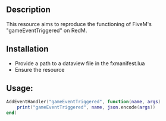 ## Description
This resource aims to reproduce the functioning of FiveM's "gameEventTriggered" on RedM.

## Installation
- Provide a path to a dataview file in the fxmanifest.lua
- Ensure the resource

## Usage:
```lua
AddEventHandler("gameEventTriggered", function(name, args)
	print("gameEventTriggered", name, json.encode(args))
end)
```